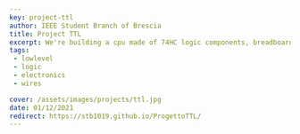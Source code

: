 ```yaml
---
key: project-ttl
author: IEEE Student Branch of Brescia
title: Project TTL
excerpt: We're building a cpu made of 74HC logic components, breadboards and a lot of wires
tags:
 - lowlevel
 - logic
 - electronics
 - wires

cover: /assets/images/projects/ttl.jpg
date: 01/12/2021
redirect: https://stb1019.github.io/ProgettoTTL/
---
```

